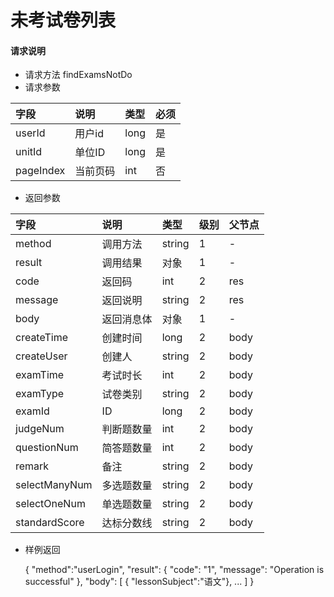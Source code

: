 # 未考试卷列表

#### **请求说明**

* 请求方法 findExamsNotDo
* 请求参数

| 字段 | 说明 | 类型 | 必须 |
| :--- | :--- | :--- | :--- |
| userId| 用户id | long | 是 |
| unitId| 单位ID | long | 是 |
| pageIndex| 当前页码 | int | 否 |

* 返回参数

| 字段 | 说明 | 类型 | 级别 | 父节点 |
| :--- | :--- | :--- | :--- | :--- |
| method| 调用方法 | string | 1 | - |
| result | 调用结果 | 对象 | 1 | - |
| code | 返回码| int | 2 | res |
| message| 返回说明 | string | 2 | res |
| body | 返回消息体 | 对象 | 1 | - |
| createTime| 创建时间| long| 2 | body|
| createUser| 创建人 | string | 2 | body|
| examTime| 考试时长| int| 2 | body|
| examType| 试卷类别 | string | 2 | body|
| examId | ID | long | 2 | body|
|judgeNum| 判断题数量 | int| 2 | body|
|questionNum| 简答题数量 | int | 2 | body|
|remark | 备注 | string | 2 | body|
|selectManyNum| 多选题数量 | string | 2 | body|
|selectOneNum| 单选题数量 | string | 2 | body|
|standardScore| 达标分数线 | string | 2 | body|


* 样例返回


    {
    "method":"userLogin",
        "result":
        {
        "code": "1",
        "message": "Operation is successful"
        },
    "body":
        [
           { "lessonSubject":"语文"},
            ...
        ] 
    }

